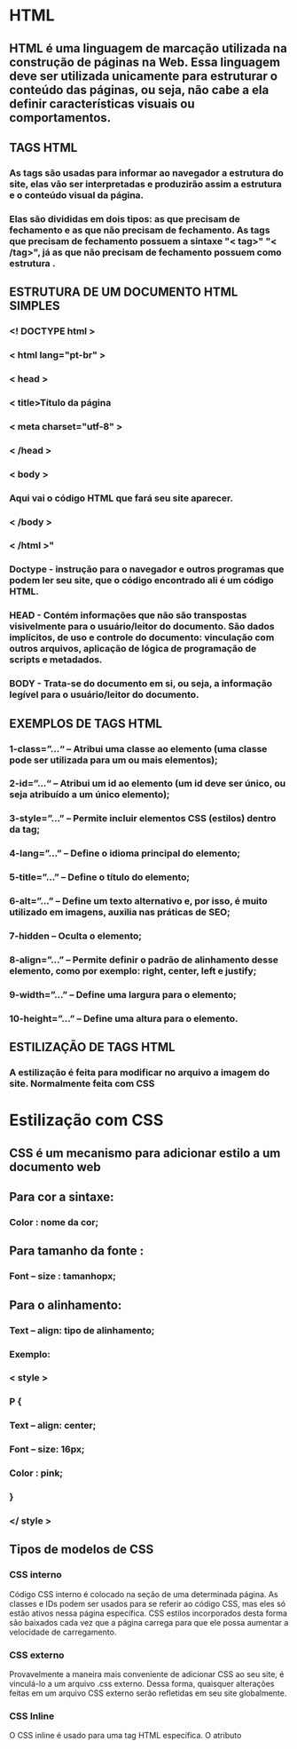 # HTML
## HTML é uma linguagem de marcação utilizada na construção de páginas na Web. Essa linguagem deve ser utilizada unicamente para estruturar o conteúdo das páginas, ou seja, não cabe a ela definir características visuais ou comportamentos.

## TAGS HTML
### As tags são usadas para informar ao navegador a estrutura do site, elas vão ser interpretadas e produzirão assim a estrutura e o conteúdo visual da página.
### Elas são divididas em dois tipos: as que precisam de fechamento e as que não precisam de fechamento. As tags que precisam de fechamento possuem a sintaxe "< tag>" "< /tag>", já as que não precisam de fechamento possuem como estrutura <tag/>.

## ESTRUTURA DE UM DOCUMENTO HTML SIMPLES
### <! DOCTYPE html >
### < html lang="pt-br" >
###  < head >
###    < title>Título da página</title >
###    < meta charset="utf-8" >
 ### < /head >
 ### < body >
 ###   Aqui vai o código HTML que fará seu site aparecer.
 ### < /body >
### < /html >"

### Doctype -  instrução para o navegador e outros programas que podem ler seu site, que o código encontrado ali é um código HTML. 
### HEAD - Contém informações que não são transpostas visivelmente para o usuário/leitor do documento. São dados implícitos, de uso e controle do documento: vinculação com outros arquivos, aplicação de lógica de programação de scripts e metadados.
### BODY - Trata-se do documento em si, ou seja, a informação legível para o usuário/leitor do documento. 


## EXEMPLOS DE TAGS HTML
### 1-class=”…“ – Atribui uma classe ao elemento (uma classe pode ser utilizada para um ou mais elementos);
### 2-id=”…“ – Atribui um id ao elemento (um id deve ser único, ou seja atribuído a um único elemento);
### 3-style=”…” – Permite incluir elementos CSS (estilos) dentro da tag;
### 4-lang=”…” – Define o idioma principal do elemento;
### 5-title=”…” – Define o título do elemento;
### 6-alt=”…” – Define um texto alternativo e, por isso, é muito utilizado em imagens, auxilia nas práticas de SEO;
### 7-hidden – Oculta o elemento;
### 8-align=”…” – Permite definir o padrão de alinhamento desse elemento, como por exemplo: right, center, left e justify;
### 9-width=”…” – Define uma largura para o elemento;
### 10-height=”…” – Define uma altura para o elemento.

## ESTILIZAÇÃO DE TAGS HTML 
### A estilização é feita para modificar no arquivo a imagem do site. Normalmente feita com CSS 




# Estilização com  CSS 
##  CSS é um mecanismo para adicionar estilo a um documento web
## Para cor a sintaxe:
### Color : nome da cor;
## Para tamanho da fonte :
### Font – size : tamanhopx;
## Para o alinhamento: 
### Text – align: tipo de alinhamento;

### Exemplo: 
### < style >
### P { 
### Text – align: center; 
### Font – size: 16px;
### Color : pink; 
### }
### </ style >

## Tipos de modelos de CSS 
### CSS interno 
Código CSS interno é colocado na seção <head> de uma determinada página. As classes e IDs podem ser usados para se referir ao código CSS, mas eles só estão ativos nessa página específica. CSS estilos incorporados desta forma são baixados cada vez que a página carrega para que ele possa aumentar a velocidade de carregamento.

### CSS externo 
Provavelmente a maneira mais conveniente de adicionar CSS ao seu site, é vinculá-lo a um arquivo .css externo. Dessa forma, quaisquer alterações feitas em um arquivo CSS externo serão refletidas em seu site globalmente.

### CSS Inline 
O CSS inline é usado para uma tag HTML específica. O atributo <style> é usado para formatar uma tag HTML específica. Usar CSS desta forma não é recomendado, pois cada tag HTML precisa ser denominada individualmente. 
 
 

# FRAMEWORKS CSS 
## O framework é um facilitador no desenvolvimento de diversas aplicações, e sem dúvida, sua utilização poupa tempo e custos para quem utiliza, pois de forma mais básica, são templates que provém diversas funções que podem ser utilizadas em qualquer projeto e com o resultado bem bacana.

## BOOTSTRAP
### O Bootstrap é um framework desenvolvido pelo Twitter, que traz consigo características bem definidas de inicialização rápida, ou seja, possuem estilos predefinidos (prontos). Com a utilização do Bootstrap é possível a criação de sites responsivos, que são aqueles que se adaptam ao tamanho da tela que estará sendo utilizada pelo usuário.

## MaterializeCSS
### A utilização do MaterializeCSS facilita a criação de interfaces dentro do padrão do material design feito pela Google, que tem como intuito de unificar a experiência do usuário na usabilidade dos seus softwares seja em smartphones, desktops ou tablets.

## Foundation
### o Foundation é um framework que possui como forte característica sua responsividade, sem a necessidade de adicionar classes, facilitando assim a criação de sites, aplicativos e muito mais.

## Semantic UI
### O Semantic UI utiliza as tecnologias jQuery e LESS, tornando a criação de aplicações com o HTML conciso, o JavaScript intuitivo e um debug simplificado.
### Utilizando o Semantic UI é possível a criação de layouts agradáveis para o usuário final, além de design responsivo. O uso do framework suporta animações 3D e fornece uma variedade de componentes de interface do usuário, repleto de recursos como a inclusão de um estado “desativado” a imagens e ícones que podem ser formatados com diferentes tamanhos e cores.



